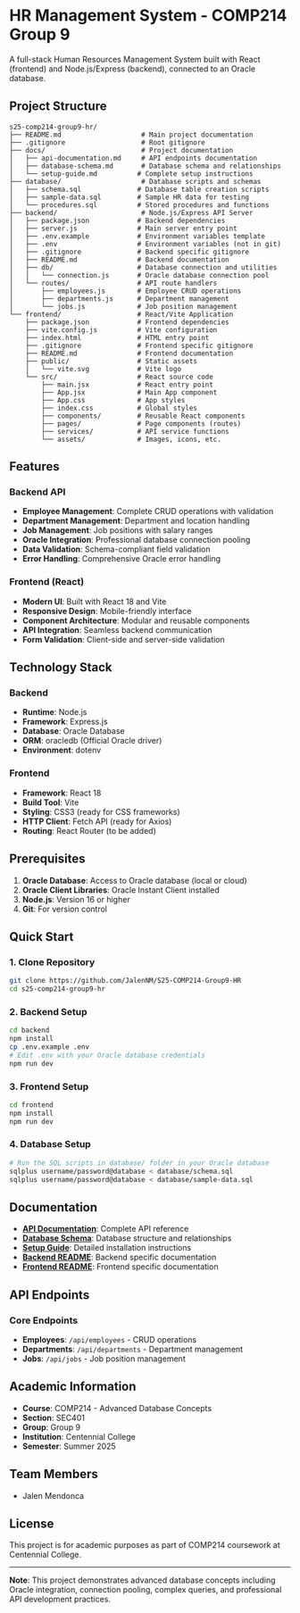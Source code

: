 # HR Management System - COMP214 Group 9

A full-stack Human Resources Management System built with React (frontend) and Node.js/Express (backend), connected to an Oracle database.

## Project Structure

```
s25-comp214-group9-hr/
├── README.md                    # Main project documentation
├── .gitignore                   # Root gitignore
├── docs/                        # Project documentation
│   ├── api-documentation.md     # API endpoints documentation
│   ├── database-schema.md       # Database schema and relationships
│   └── setup-guide.md          # Complete setup instructions
├── database/                    # Database scripts and schemas
│   ├── schema.sql              # Database table creation scripts
│   ├── sample-data.sql         # Sample HR data for testing
│   └── procedures.sql          # Stored procedures and functions
├── backend/                     # Node.js/Express API Server
│   ├── package.json            # Backend dependencies
│   ├── server.js               # Main server entry point
│   ├── .env.example            # Environment variables template
│   ├── .env                    # Environment variables (not in git)
│   ├── .gitignore              # Backend specific gitignore
│   ├── README.md               # Backend documentation
│   ├── db/                     # Database connection and utilities
│   │   └── connection.js       # Oracle database connection pool
│   └── routes/                 # API route handlers
│       ├── employees.js        # Employee CRUD operations
│       ├── departments.js      # Department management
│       └── jobs.js             # Job position management
└── frontend/                   # React/Vite Application
    ├── package.json            # Frontend dependencies
    ├── vite.config.js          # Vite configuration
    ├── index.html              # HTML entry point
    ├── .gitignore              # Frontend specific gitignore
    ├── README.md               # Frontend documentation
    ├── public/                 # Static assets
    │   └── vite.svg            # Vite logo
    └── src/                    # React source code
        ├── main.jsx            # React entry point
        ├── App.jsx             # Main App component
        ├── App.css             # App styles
        ├── index.css           # Global styles
        ├── components/         # Reusable React components
        ├── pages/              # Page components (routes)
        ├── services/           # API service functions
        └── assets/             # Images, icons, etc.
```

## Features

### Backend API
- **Employee Management**: Complete CRUD operations with validation
- **Department Management**: Department and location handling
- **Job Management**: Job positions with salary ranges
- **Oracle Integration**: Professional database connection pooling
- **Data Validation**: Schema-compliant field validation
- **Error Handling**: Comprehensive Oracle error handling

### Frontend (React)
- **Modern UI**: Built with React 18 and Vite
- **Responsive Design**: Mobile-friendly interface
- **Component Architecture**: Modular and reusable components
- **API Integration**: Seamless backend communication
- **Form Validation**: Client-side and server-side validation

## Technology Stack

### Backend
- **Runtime**: Node.js
- **Framework**: Express.js
- **Database**: Oracle Database
- **ORM**: oracledb (Official Oracle driver)
- **Environment**: dotenv

### Frontend
- **Framework**: React 18
- **Build Tool**: Vite
- **Styling**: CSS3 (ready for CSS frameworks)
- **HTTP Client**: Fetch API (ready for Axios)
- **Routing**: React Router (to be added)

## Prerequisites

1. **Oracle Database**: Access to Oracle database (local or cloud)
2. **Oracle Client Libraries**: Oracle Instant Client installed
3. **Node.js**: Version 16 or higher
4. **Git**: For version control

## Quick Start

### 1. Clone Repository
```bash
git clone https://github.com/JalenNM/S25-COMP214-Group9-HR
cd s25-comp214-group9-hr
```

### 2. Backend Setup
```bash
cd backend
npm install
cp .env.example .env
# Edit .env with your Oracle database credentials
npm run dev
```

### 3. Frontend Setup
```bash
cd frontend
npm install
npm run dev
```

### 4. Database Setup
```bash
# Run the SQL scripts in database/ folder in your Oracle database
sqlplus username/password@database < database/schema.sql
sqlplus username/password@database < database/sample-data.sql
```

## Documentation

- **[API Documentation](docs/api-documentation.md)**: Complete API reference
- **[Database Schema](docs/database-schema.md)**: Database structure and relationships
- **[Setup Guide](docs/setup-guide.md)**: Detailed installation instructions
- **[Backend README](backend/README.md)**: Backend specific documentation
- **[Frontend README](frontend/README.md)**: Frontend specific documentation

## API Endpoints

### Core Endpoints
- **Employees**: `/api/employees` - CRUD operations
- **Departments**: `/api/departments` - Department management
- **Jobs**: `/api/jobs` - Job position management

## Academic Information

- **Course**: COMP214 - Advanced Database Concepts
- **Section**: SEC401
- **Group**: Group 9
- **Institution**: Centennial College
- **Semester**: Summer 2025

## Team Members

- Jalen Mendonca

## License

This project is for academic purposes as part of COMP214 coursework at Centennial College.

---

**Note**: This project demonstrates advanced database concepts including Oracle integration, connection pooling, complex queries, and professional API development practices.
